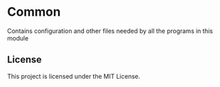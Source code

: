 # Common

Contains configuration and other files needed by all the programs in this module

## License

This project is licensed under the MIT License.
